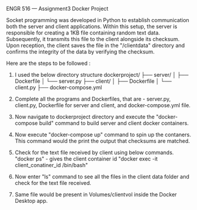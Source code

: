 ENGR 516 — Assignment3 Docker Project

Socket programming was developed in Python to establish communication both the server and client applications. Within this setup, the server is responsible for creating a 1KB file containing random text data. Subsequently, it transmits this file to the client alongside its checksum. Upon reception, the client saves the file in the "/clientdata" directory and confirms the integrity of the data by verifying the checksum.

Here are the steps to be followed :

1. I used the below directory structure
dockerproject/
├── server/
│   ├── Dockerfile
│   └── server.py
├── client/
│   ├── Dockerfile
│   └── client.py
├── docker-compose.yml

2. Complete all the programs and Dockerfiles, that are - server.py, client.py, Dockerfile for server and client, and docker-compose.yml file.

3. Now navigate to dockerproject directory and execute the "docker-compose build" command to build server and client docker containers.

4. Now execute "docker-compose up" command to spin up the contaners. This command would the print the output that checksums are matched.

5. Check for the text file received by client using below commands.
    "docker ps" - gives the client container id
    "docker exec -it client_conatiner_id /bin/bash"

6. Now enter "ls" command to see all the files in the client data folder and check for the text file received.

7. Same file would be present in Volumes/clientvol inside the Docker Desktop app.